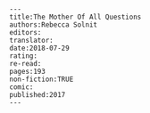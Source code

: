 
    ---
    title:The Mother Of All Questions
    authors:Rebecca Solnit
    editors:
    translator:
    date:2018-07-29
    rating:
    re-read:
    pages:193
    non-fiction:TRUE
    comic:
    published:2017
    ---

    